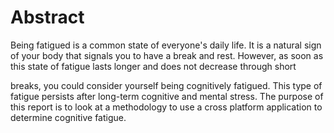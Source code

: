 # Abstract

Being fatigued is a common state of everyone's daily life. It is a natural
sign of your body that signals you to have a break and rest. However, as soon
as this state of fatigue lasts longer and does not decrease through short

breaks, you could consider yourself being cognitively fatigued. This type of
fatigue persists after long-term cognitive and mental stress. The purpose of
this report is to look at a methodology to use a cross platform application to
determine cognitive fatigue.

